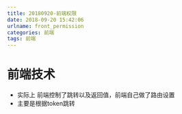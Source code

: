 ```yaml
---
title: 20180920-前端权限
date: 2018-09-20 15:42:06
urlname: front_permission
categories: 前端
tags: 前端
---
```


# 前端技术
* 实际上 前端控制了跳转以及返回值，前端自己做了路由设置
* 主要是根据token跳转
<!--more-->